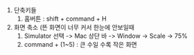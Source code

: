 1. 단축키들
    1. 홈버튼 : shift + command + H
2. 화면 축소 (뜬 화면이 너무 커서 한눈에 안보일때
    1. Simulator 선택 -> Mac 상단 바 -> Window -> Scale -> 75%
    2. command + (1~5) : 큰 수일 수록 작은 화면